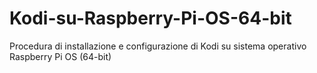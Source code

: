 # Kodi-su-Raspberry-Pi-OS-64-bit
Procedura di installazione e configurazione di Kodi su sistema operativo Raspberry Pi OS (64-bit)
